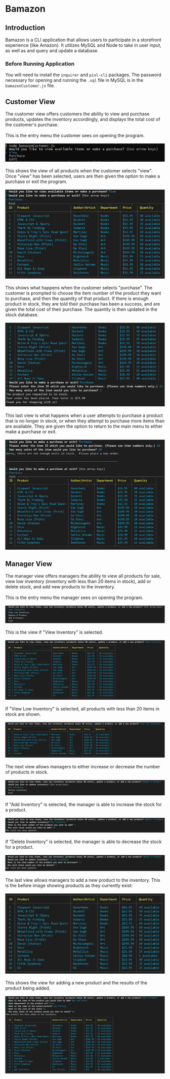 # Bamazon

## Introduction ##
Bamazon is a CLI application that allows users to participate in a storefront experience (like Amazon).  It utilizes MySQL and Node to take in user input, as well as and query and update a database.
### Before Running Application ###
You will need to install the `inquirer` and `pixl-cli` packages.  The password necessary for opening and running the `.sql` file in MySQL is in the `bamazonCustomer.js` file.
## Customer View ##
The customer view offers customers the ability to view and purchase products, updates the inventory accordingly, and displays the total cost of the customer's purchase.
<br></br>
This is the entry menu the customer sees on opening the program.
<br></br>
![Customer View Intro](images/CustomerViewIntro.png)
<br></br>
This shows the view of all products when the customer selects "view".  Once "view" has been selected, users are then given the option to make a purchase or exit the program.
<br></br>
![Customer View Select](images/CustomerViewSelect.png)
<br></br>
This shows what happens when the customer selects "purchase".  The customer is prompted to choose the item number of the product they want to purchase, and then the quantity of that product.  If there is enough product in stock, they are told their purchase has been a success, and are given the total cost of their purchase.  The quantity is then updated in the stock database.
<br></br>
![Customer View Complete](images/CustomerViewComplete.png)
<br></br>
This last view is what happens when a user attempts to purchase a product that is no longer in stock, or when they attempt to purchase more items than are available.  They are given the option to return to the main menu to either make a purchase or exit.
<br></br>
![Out of Stock](images/OutofStock.png)

## Manager View ##
The manager view offers managers the ability to view all products for sale, view low inventory (inventory with less than 20 items in stock), add or delete stock, and add new products to the inventory.
<br></br>
This is the entry menu the manager sees on opening the program.
<br></br>
![Manager View Intro](images/ManagerViewIntro.png)
<br></br>
This is the view if "View Inventory" is selected.
<br></br>
![Manager View Inventory](images/ManagerViewInventory.png)
<br></br>
If "View Low Inventory" is selected, all products with less than 20 items in stock are shown.
<br></br>
![Manager Low Inventory](images/ManagerLowInventory.png)
<br></br>
The next view allows managers to either increase or decrease the number of products in stock.
<br></br>
![Manager Update Inventory](images/ManagerUpdateInventory.png)
<br></br>
If "Add Inventory" is selected, the manager is able to increase the stock for a product.
<br></br>
![Manager Add Inventory](images/ManagerAddInventory.png)
<br></br>
If "Delete Inventory" is selected, the manager is able to decrease the stock for a product.
<br></br>
![Manager Delete Inventory](images/ManagerDeleteInventory.png)
<br></br>
The last view allows managers to add a new product to the inventory.  This is the before image showing products as they currently exist:
<br></br>
![Manager Before Add](images/ManagerBeforeAdd.png)
<br></br>
This shows the view for adding a new product and the results of the product being added.
<br></br>
![Manager After Add](images/ManagerAfterAdd.png)